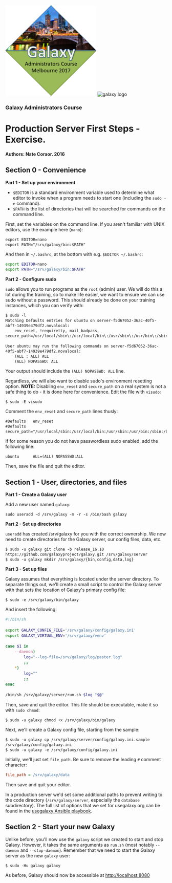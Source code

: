 ![gatc2017_logo.png](../../docs/shared-images/gatc2017_logo.png) ![galaxy logo](../../docs/shared-images/galaxy_logo_25percent_transparent.png)

### Galaxy Administrators Course

# Production Server First Steps - Exercise.

#### Authors: Nate Coraor. 2016

## Section 0 - Convenience

**Part 1 - Set up your environment**

- `$EDITOR` is a standard environment variable used to determine what editor to invoke when a program needs to start one (including the `sudo -e` command).
- `$PATH` is the list of directories that will be searched for commands on the command line.

First, set the variables on the command line. If you aren't familiar with UNIX editors, use the example here (`nano`):

```console
export EDITOR=nano
export PATH="/srv/galaxy/bin:$PATH"
```

And then in `~/.bashrc`, at the bottom with e.g. `$EDITOR ~/.bashrc`:

```sh
export EDITOR=nano
export PATH="/srv/galaxy/bin:$PATH"
```

**Part 2 - Configure sudo**

`sudo` allows you to run programs as the `root` (admin) user. We will do this a lot during the training, so to make life easier, we want to ensure we can use sudo without a password. This should already be done on your training instances, which you can verify with:

```console
$ sudo -l
Matching Defaults entries for ubuntu on server-f5d67052-36ac-40f5-abf7-14939e479df2.novalocal:
    env_reset, !requiretty, mail_badpass, secure_path=/usr/local/sbin\:/usr/local/bin\:/usr/sbin\:/usr/bin\:/sbin\:/bin\:/snap/bin

User ubuntu may run the following commands on server-f5d67052-36ac-40f5-abf7-14939e479df2.novalocal:
    (ALL : ALL) ALL
    (ALL) NOPASSWD: ALL
```

Your output should include the `(ALL) NOPASSWD: ALL` line.

Regardless, we will also want to disable sudo's environment resetting option. **NOTE:** Disabling `env_reset` and `secure_path` on a real system is not a safe thing to do - it is done here for convenience. Edit the file with `visudo`:

```console
$ sudo -E visudo
```

Comment the `env_reset` and `secure_path` lines thusly:

```
#Defaults   env_reset
#Defaults   secure_path="/usr/local/sbin:/usr/local/bin:/usr/sbin:/usr/bin:/sbin:/bin:/snap/bin"
```

If for some reason you do not have passwordless sudo enabled, add the following line:

```
ubuntu      ALL=(ALL) NOPASSWD:ALL
```

Then, save the file and quit the editor.

## Section 1 - User, directories, and files

**Part 1 - Create a Galaxy user**

Add a new user named `galaxy`:

```console
sudo useradd -d /srv/galaxy -m -r -s /bin/bash galaxy
```

**Part 2 - Set up directories**

`useradd` has created /srv/galaxy for you with the correct ownership. We now need to create directories for the Galaxy server, our config files, data, etc.

```console
$ sudo -u galaxy git clone -b release_16.10 https://github.com/galaxyproject/galaxy.git /srv/galaxy/server
$ sudo -u galaxy mkdir /srv/galaxy/{bin,config,data,log}
```

**Part 3 - Set up files**

Galaxy assumes that everything is located under the server directory. To separate things out, we'll create a small script to control the Galaxy server with that sets the location of Galaxy's primary config file:

```console
$ sudo -e /srv/galaxy/bin/galaxy
```

And insert the following:

```sh
#!/bin/sh

export GALAXY_CONFIG_FILE='/srv/galaxy/config/galaxy.ini'
export GALAXY_VIRTUAL_ENV='/srv/galaxy/venv'

case $1 in
    --daemon)
        log="--log-file=/srv/galaxy/log/paster.log"
        ;;
    *)
        log=""
        ;;
esac

/bin/sh /srv/galaxy/server/run.sh $log "$@"
```

Then, save and quit the editor. This file should be executable, make it so with `sudo chmod`:

```console
$ sudo -u galaxy chmod +x /srv/galaxy/bin/galaxy
```

Next, we'll create a Galaxy config file, starting from the sample:

```console
$ sudo -u galaxy cp /srv/galaxy/server/config/galaxy.ini.sample /srv/galaxy/config/galaxy.ini
$ sudo -u galaxy -e /srv/galaxy/config/galaxy.ini
```

Initially, we'll just set `file_path`. Be sure to remove the leading `#` comment character:

```ini
file_path = /srv/galaxy/data
```

Then save and quit your editor.

In a production server we'd set some additional paths to prevent writing to the code directory (`/srv/galaxy/server`, especially the `database` subdirectory). The full list of options that we set for usegalaxy.org can be found in the [usegalaxy Ansible playbook](https://github.com/galaxyproject/usegalaxy-playbook/blob/7bd0ad190d148494f9430b23b1f9ab68e9936524/production/group_vars/galaxyservers.yml#L93).

## Section 2 - Start your new Galaxy

Unlike before, you'll now use the `galaxy` script we created to start and stop Galaxy. However, it takes the same arguments as `run.sh` (most notably `--daemon` and `--stop-daemon`). Remember that we need to start the Galaxy server as the new `galaxy` user:

```console
$ sudo -Hu galaxy galaxy
```

As before, Galaxy should now be accessible at [http://localhost:8080](http://localhost:8080)
